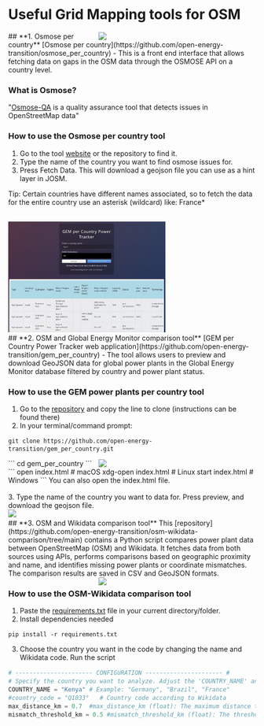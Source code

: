 # **Useful Grid Mapping tools for OSM**

<img src="../images/osmoseapi.png" class="img-border" align="right" width="320">
## **1. Osmose per country** 
[Osmose per country](https://github.com/open-energy-transition/osmose_per_country) - This is a front end interface that allows fetching data on gaps in the OSM data through the OSMOSE API on a country level.

### What is Osmose?
"[Osmose-QA](https://osmose.openstreetmap.fr/en/map/) is a quality assurance tool that detects issues in OpenStreetMap data"

### How to use the Osmose per country tool
1. Go to the tool [website](https://open-energy-transition.github.io/osmose_per_country/) or the repository to find it.
2. Type the name of the country you want to find osmose issues for.
3. Press Fetch Data. This will download a geojson file you can use as a hint layer in JOSM.

Tip: Certain countries have different names associated, so to fetch the data for the entire country use an asterisk (wildcard) like: France*
<br> 
<br>
<div class="align-with-heading">
  <img src="../images/gemtracker.png" class="img-border" width="320">
</div>
## **2. OSM and Global Energy Monitor comparison tool**
[GEM per Country Power Tracker web application](https://github.com/open-energy-transition/gem_per_country) - The tool allows users to preview and download GeoJSON data for global power plants in the Global Energy Monitor database filtered by country and power plant status.

### How to use the GEM power plants per country tool
1. Go to the [repository](https://github.com/open-energy-transition/gem_per_country) and copy the line to clone (instructions can be found there)
2. In your terminal/command prompt: 
```
git clone https://github.com/open-energy-transition/gem_per_country.git
```
<img src="../images/gem_angola.png" class="img-border" align="right" width="320">
```
cd gem_per_country
```
```
open index.html   # macOS
xdg-open index.html   # Linux
start index.html   # Windows
```
You can also open the index.html file. <br><br>
3. Type the name of the country you want to data for. Press preview, and download the geojson file.

<div class="align-with-heading">
  <img src="../images/wikicsv.png" class="img-border" width="320">
</div>
## **3. OSM and Wikidata comparison tool**
This [repository](https://github.com/open-energy-transition/osm-wikidata-comparison/tree/main) contains a Python script compares power plant data between OpenStreetMap (OSM) and Wikidata. It fetches data from both sources using APIs, performs comparisons based on geographic proximity and name, and identifies missing power plants or coordinate mismatches.<br> The comparison results are saved in CSV and GeoJSON formats.
<img src="../images/wikigeo.png" class="img-border" align="right" width="320">

### How to use the OSM-Wikidata comparison tool
1. Paste the [requirements.txt](https://github.com/open-energy-transition/osm-wikidata-comparison/blob/main/requirements.txt) file in your current directory/folder.
2. Install dependencies needed
```
pip install -r requirements.txt
```
3. Choose the country you want in the code by changing the name and Wikidata code. Run the script
```py
# ---------------------- CONFIGURATION ---------------------- #
# Specify the country you want to analyze. Adjust the 'COUNTRY_NAME' and 'country_code' accordingly.
COUNTRY_NAME = "Kenya" # Example: "Germany", "Brazil", "France"
#country_code = "Q1033"   # Country code according to Wikidata
max_distance_km = 0.7  #max_distance_km (float): The maximum distance to consider a match (in kilometers).
mismatch_threshold_km = 0.5 #mismatch_threshold_km (float): The threshold distance beyond which the coordinates are considered mismatched.
```




